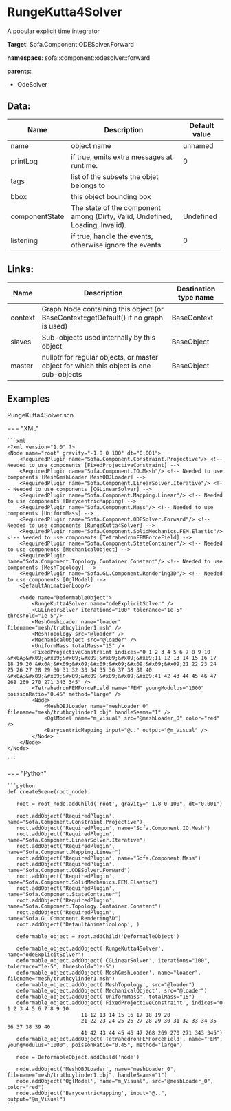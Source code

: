 # RungeKutta4Solver

A popular explicit time integrator


__Target__: Sofa.Component.ODESolver.Forward

__namespace__: sofa::component::odesolver::forward

__parents__:

- OdeSolver

## Data: 

<table>
    <thead>
        <tr>
            <th>Name</th>
            <th>Description</th>
            <th>Default value</th>
        </tr>
    </thead>
    <tbody>
	<tr>
		<td>name</td>
		<td>
object name
		</td>
		<td>unnamed</td>
	</tr>
	<tr>
		<td>printLog</td>
		<td>
if true, emits extra messages at runtime.
		</td>
		<td>0</td>
	</tr>
	<tr>
		<td>tags</td>
		<td>
list of the subsets the objet belongs to
		</td>
		<td></td>
	</tr>
	<tr>
		<td>bbox</td>
		<td>
this object bounding box
		</td>
		<td></td>
	</tr>
	<tr>
		<td>componentState</td>
		<td>
The state of the component among (Dirty, Valid, Undefined, Loading, Invalid).
		</td>
		<td>Undefined</td>
	</tr>
	<tr>
		<td>listening</td>
		<td>
if true, handle the events, otherwise ignore the events
		</td>
		<td>0</td>
	</tr>

</tbody>
</table>

## Links: 


| Name | Description | Destination type name |
| ---- | ----------- | --------------------- |
|context|Graph Node containing this object (or BaseContext::getDefault() if no graph is used)|BaseContext|
|slaves|Sub-objects used internally by this object|BaseObject|
|master|nullptr for regular objects, or master object for which this object is one sub-objects|BaseObject|

## Examples 

RungeKutta4Solver.scn

=== "XML"

    ```xml
    <?xml version="1.0" ?>
    <Node name="root" gravity="-1.8 0 100" dt="0.001">
        <RequiredPlugin name="Sofa.Component.Constraint.Projective"/> <!-- Needed to use components [FixedProjectiveConstraint] -->
        <RequiredPlugin name="Sofa.Component.IO.Mesh"/> <!-- Needed to use components [MeshGmshLoader MeshOBJLoader] -->
        <RequiredPlugin name="Sofa.Component.LinearSolver.Iterative"/> <!-- Needed to use components [CGLinearSolver] -->
        <RequiredPlugin name="Sofa.Component.Mapping.Linear"/> <!-- Needed to use components [BarycentricMapping] -->
        <RequiredPlugin name="Sofa.Component.Mass"/> <!-- Needed to use components [UniformMass] -->
        <RequiredPlugin name="Sofa.Component.ODESolver.Forward"/> <!-- Needed to use components [RungeKutta4Solver] -->
        <RequiredPlugin name="Sofa.Component.SolidMechanics.FEM.Elastic"/> <!-- Needed to use components [TetrahedronFEMForceField] -->
        <RequiredPlugin name="Sofa.Component.StateContainer"/> <!-- Needed to use components [MechanicalObject] -->
        <RequiredPlugin name="Sofa.Component.Topology.Container.Constant"/> <!-- Needed to use components [MeshTopology] -->
        <RequiredPlugin name="Sofa.GL.Component.Rendering3D"/> <!-- Needed to use components [OglModel] -->
        <DefaultAnimationLoop/>
        
        <Node name="DeformableObject">
            <RungeKutta4Solver name="odeExplicitSolver" />
            <CGLinearSolver iterations="100" tolerance="1e-5" threshold="1e-5"/>
            <MeshGmshLoader name="loader" filename="mesh/truthcylinder1.msh" />
            <MeshTopology src="@loader" />
            <MechanicalObject src="@loader" />
            <UniformMass totalMass="15" />
            <FixedProjectiveConstraint indices="0 1 2 3 4 5 6 7 8 9 10 &#x0A;&#x09;&#x09;&#x09;&#x09;&#x09;&#x09;&#x09;11 12 13 14 15 16 17 18 19 20 &#x0A;&#x09;&#x09;&#x09;&#x09;&#x09;&#x09;&#x09;21 22 23 24 25 26 27 28 29 30 31 32 33 34 35 36 37 38 39 40 &#x0A;&#x09;&#x09;&#x09;&#x09;&#x09;&#x09;&#x09;41 42 43 44 45 46 47 268 269 270 271 343 345" />
            <TetrahedronFEMForceField name="FEM" youngModulus="1000" poissonRatio="0.45" method="large" />
            <Node>
                <MeshOBJLoader name="meshLoader_0" filename="mesh/truthcylinder1.obj" handleSeams="1" />
                <OglModel name="m_Visual" src="@meshLoader_0" color="red" />
                <BarycentricMapping input="@.." output="@m_Visual" />
            </Node>
        </Node>
    </Node>

    ```

=== "Python"

    ```python
    def createScene(root_node):

       root = root_node.addChild('root', gravity="-1.8 0 100", dt="0.001")

       root.addObject('RequiredPlugin', name="Sofa.Component.Constraint.Projective")
       root.addObject('RequiredPlugin', name="Sofa.Component.IO.Mesh")
       root.addObject('RequiredPlugin', name="Sofa.Component.LinearSolver.Iterative")
       root.addObject('RequiredPlugin', name="Sofa.Component.Mapping.Linear")
       root.addObject('RequiredPlugin', name="Sofa.Component.Mass")
       root.addObject('RequiredPlugin', name="Sofa.Component.ODESolver.Forward")
       root.addObject('RequiredPlugin', name="Sofa.Component.SolidMechanics.FEM.Elastic")
       root.addObject('RequiredPlugin', name="Sofa.Component.StateContainer")
       root.addObject('RequiredPlugin', name="Sofa.Component.Topology.Container.Constant")
       root.addObject('RequiredPlugin', name="Sofa.GL.Component.Rendering3D")
       root.addObject('DefaultAnimationLoop', )

       deformable_object = root.addChild('DeformableObject')

       deformable_object.addObject('RungeKutta4Solver', name="odeExplicitSolver")
       deformable_object.addObject('CGLinearSolver', iterations="100", tolerance="1e-5", threshold="1e-5")
       deformable_object.addObject('MeshGmshLoader', name="loader", filename="mesh/truthcylinder1.msh")
       deformable_object.addObject('MeshTopology', src="@loader")
       deformable_object.addObject('MechanicalObject', src="@loader")
       deformable_object.addObject('UniformMass', totalMass="15")
       deformable_object.addObject('FixedProjectiveConstraint', indices="0 1 2 3 4 5 6 7 8 9 10 
							11 12 13 14 15 16 17 18 19 20 
							21 22 23 24 25 26 27 28 29 30 31 32 33 34 35 36 37 38 39 40 
							41 42 43 44 45 46 47 268 269 270 271 343 345")
       deformable_object.addObject('TetrahedronFEMForceField', name="FEM", youngModulus="1000", poissonRatio="0.45", method="large")

       node = DeformableObject.addChild('node')

       node.addObject('MeshOBJLoader', name="meshLoader_0", filename="mesh/truthcylinder1.obj", handleSeams="1")
       node.addObject('OglModel', name="m_Visual", src="@meshLoader_0", color="red")
       node.addObject('BarycentricMapping', input="@..", output="@m_Visual")
    ```

